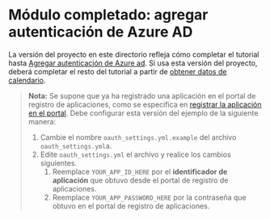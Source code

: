 # <a name="completed-module-add-azure-ad-authentication"></a>Módulo completado: agregar autenticación de Azure AD

La versión del proyecto en este directorio refleja cómo completar el tutorial hasta [Agregar autenticación de Azure ad](https://docs.microsoft.com/graph/training/python-tutorial?tutorial-step=3). Si usa esta versión del proyecto, deberá completar el resto del tutorial a partir de [obtener datos de calendario](https://docs.microsoft.com/graph/training/python-tutorial?tutorial-step=4).

> **Nota:** Se supone que ya ha registrado una aplicación en el portal de registro de aplicaciones, como se especifica en [registrar la aplicación en el portal](https://docs.microsoft.com/graph/training/python-tutorial?tutorial-step=2). Debe configurar esta versión del ejemplo de la siguiente manera:
>
> 1. Cambie el nombre `oauth_settings.yml.example` del archivo `oauth_settings.yml`a.
> 1. Edite `oauth_settings.yml` el archivo y realice los cambios siguientes.
>     1. Reemplace `YOUR_APP_ID_HERE` por el **identificador de aplicación** que obtuvo desde el portal de registro de aplicaciones.
>     1. Reemplace `YOUR_APP_PASSWORD_HERE` por la contraseña que obtuvo en el portal de registro de aplicaciones.